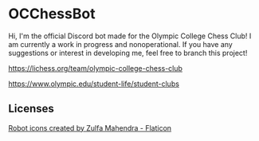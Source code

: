 # OCChessBot

Hi, I'm the official Discord bot made for the Olympic College Chess Club! I am currently a work in progress and nonoperational. If you have any suggestions or interest in developing me, feel free to branch this project!


https://lichess.org/team/olympic-college-chess-club

https://www.olympic.edu/student-life/student-clubs
## Licenses
<a href="https://www.flaticon.com/free-icons/robot" title="robot icons">Robot icons created by Zulfa Mahendra - Flaticon</a>
